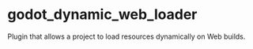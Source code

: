 # godot_dynamic_web_loader
Plugin that allows a project to load resources dynamically on Web builds.

